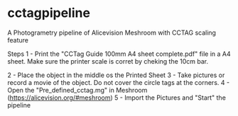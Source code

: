 # cctagpipeline
A Photogrametry pipeline of Alicevision Meshroom with CCTAG scaling feature


Steps
1 - Print the "CCTag Guide 100mm A4 sheet complete.pdf" file in a A4 sheet. Make sure the printer scale is corret by cheking the 10cm bar.

2 - Place the object in the middle os the Printed Sheet
3 - Take pictures or record a movie of the object. Do not cover the circle tags at the corners.
4 - Open the "Pre_defined_cctag.mg" in Meshroom (https://alicevision.org/#meshroom)
5 - Import the Pictures and "Start" the pipeline
